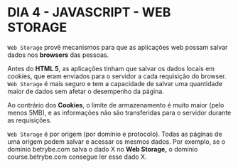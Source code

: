 # DIA 4 - JAVASCRIPT - WEB STORAGE

`Web Storage` provê mecanismos para que as aplicações web possam salvar dados nos **browsers** das pessoas.

Antes do **HTML 5**, as aplicações tinham que salvar os dados locais em cookies, que eram enviados para o servidor a cada requisição do browser. `Web Storage` é mais seguro e tem a capacidade de salvar uma quantidade maior de dados sem afetar o desempenho da página.

Ao contrário dos **Cookies**, o limite de armazenamento é muito maior (pelo menos 5MB), e as informações não são transferidas para o servidor durante as requisições.

`Web Storage` é por origem (por domínio e protocolo). Todas as páginas de uma origem podem salvar e acessar os mesmos dados. Por exemplo, se o domínio betrybe.com salva o dado X no **Web Storage,** o domínio course.betrybe.com consegue ler esse dado X.
